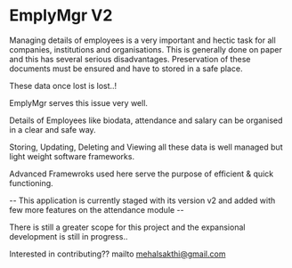 # EmplyMgr V2


Managing details of employees is a very important and hectic task for all companies, institutions and organisations. This is generally done on paper and this has several serious disadvantages. Preservation of these documents must be ensured and have to stored in a safe place. 

These data once lost is lost..!

EmplyMgr serves this issue very well. 

Details of Employees like biodata, attendance and salary can be organised in a clear and safe way. 

Storing, Updating, Deleting and Viewing all these data is well managed but light weight software frameworks. 

Advanced Framewroks used here serve the purpose of efficient & quick functioning.

-- This application is currently staged with its version v2 and added with few more features on the attendance module --

There is still a greater scope for this project and the expansional development is still in progress..

Interested in contributing?? 
mailto mehalsakthi@gmail.com









